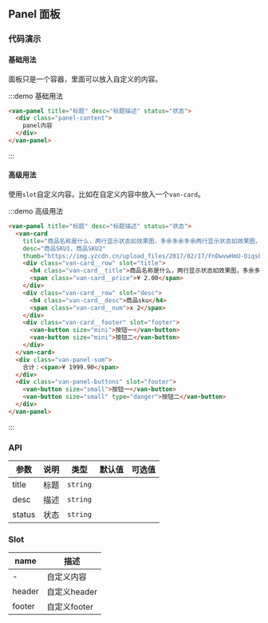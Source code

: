<style>
.demo-panel {
  .van-panel-sum {
    background: #fff;
    text-align: right;
    font-size: 14px;
    color: #333;
    line-height: 30px;
    padding-right: 15px;

    span {
      color: red;
    }
  }

  .van-panel-buttons {
    text-align: right;

    .van-button {
      margin-left: 5px;
    }
  }

  .panel-content {
    padding: 20px;
  }
}
</style>

## Panel 面板

### 代码演示

#### 基础用法

面板只是一个容器，里面可以放入自定义的内容。

:::demo 基础用法
```html
<van-panel title="标题" desc="标题描述" status="状态">
  <div class="panel-content">
    panel内容
  </div>
</van-panel>
```
:::

#### 高级用法

使用`slot`自定义内容。比如在自定义内容中放入一个`van-card`。

:::demo 高级用法
```html
<van-panel title="标题" desc="标题描述" status="状态">
  <van-card
    title="商品名称是什么，两行显示状态如效果图，多余多余多余两行显示状态如效果图，多余多余多余两行显示状态如效果图，多余多余多余两行显示状态如效果图，多余多余多余两行显示状态如效果图，多余多余多余"
    desc="商品SKU1，商品SKU2"
    thumb="https://img.yzcdn.cn/upload_files/2017/02/17/FnDwvwHmU-OiqsbjAO5X7wh1KWrR.jpg!100x100.jpg">
    <div class="van-card__row" slot="title">
      <h4 class="van-card__title">商品名称是什么，两行显示状态如效果图，多余多余多余两行显示状态如效果图，多余多余多余两行显示状态如效果图，多余多余多余两行显示状态如效果图，多余多余多余两行显示状态如效果图，多余多余多余</h4>
      <span class="van-card__price">¥ 2.00</span>
    </div>
    <div class="van-card__row" slot="desc">
      <h4 class="van-card__desc">商品sku</h4>
      <span class="van-card__num">x 2</span>
    </div>
    <div class="van-card__footer" slot="footer">
      <van-button size="mini">按钮一</van-button>
      <van-button size="mini">按钮二</van-button>
    </div>
  </van-card>
  <div class="van-panel-sum">
    合计：<span>¥ 1999.90</span>
  </div>
  <div class="van-panel-buttons" slot="footer">
    <van-button size="small">按钮一</van-button>
    <van-button size="small" type="danger">按钮二</van-button>
  </div>
</van-panel>
```
:::

### API

| 参数       | 说明      | 类型       | 默认值       | 可选值       |
|-----------|-----------|-----------|-------------|-------------|
| title | 标题 | `string`  |           |           |
| desc | 描述 | `string`  |           |           |
| status | 状态 | `string`  |           |           |


### Slot

| name       | 描述      |
|-----------|-----------|
| - | 自定义内容 |
| header | 自定义header |
| footer | 自定义footer |
